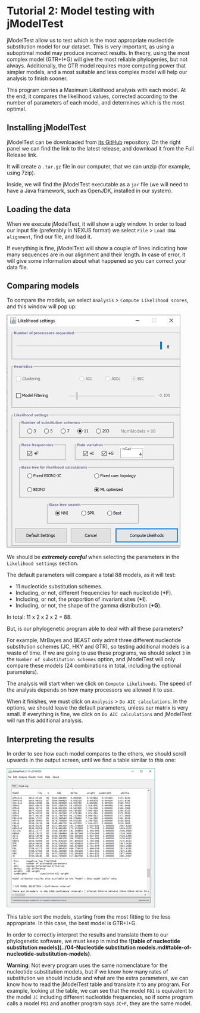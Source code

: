 # Tutorial 2: Model testing with jModelTest

jModelTest allow us to test which is the most appropriate nucleotide substitution model for our dataset. This is very important, as using a suboptimal model may produce incorrect results. In theory, using the most complex model (GTR+I+G) will give the most reliable phylogenies, but not always. Additionally, the GTR model requires more computing power that simpler models, and a most suitable and less complex model will help our analysis to finish sooner.

This program carries a Maximum Likelihood analysis with each model. At the end, it compares the likelihood values, corrected according to the number of parameters of each model, and determines which is the most optimal.

## Installing jModelTest

jModelTest can be downloaded from [its GitHub](https://github.com/ddarriba/jmodeltest2) repository. On the right panel we can find the link to the latest release, and download it from the Full Release link.

It will create a `.tar.gz` file in our computer, that we can unzip (for example, using 7zip).

Inside, we will find the jModelTest executable as a `jar` file (we will need to have a Java framework, such as OpenJDK, installed in our system).

## Loading the data

When we execute jModelTest, it will show a ugly window. In order to load our input file (preferably in NEXUS format) we select `File` > `Load DNA alignment`, find our file, and load it.

If everything is fine, jModelTest will show a couple of lines indicating how many sequences are in our alignment and their length. In case of error, it will give some information about what happened so you can correct your data file.

## Comparing models

To compare the models, we select `Analysis` > `Compute Likelihood scores`, and this window will pop up:

![Comparing](media/Tjmodeltest-01-comparing.png)

We should be ***extremely careful*** when selecting the parameters in the `Likelihood settings` section.

The default parameters will compare a total 88 models, as it will test:

-	11 nucleotide substitution schemes.
-	Including, or not, different frequencies for each nucleotide (**+F**).
-	Including, or not, the proportion of invariant sites (**+I**).
-	Including, or not, the shape of the gamma distribution (**+G**).

In total: 11 x 2 x 2 x 2 = 88.

But, is our phylogenetic program able to deal with all these parameters?

For example, MrBayes and BEAST only admit three different nucleotide substitution schemes (JC, HKY and GTR), so testing additional models is a waste of time. If we are going to use these programs, we should select `3` in the `Number of substitution schemes` option, and jModelTest will only compare these models (24 combinations in total, including the optional parameters).

The analysis will start when we click on `Compute Likelihoods`. The speed of the analysis depends on how many processors we allowed it to use.

When it finishes, we must click on `Analysis` > `Do AIC calculations`. In the options, we should leave the default parameters, unless our matrix is very small. If everything is fine, we click on `Do AIC calculations` and jModelTest will run this additional analysis.

## Interpreting the results

In order to see how each model compares to the others, we should scroll upwards in the output screen, until we find a table similar to this one:

![Output](media/Tjmodeltest-02-output.png)

This table sort the models, starting from the most fitting to the less appropriate. In this case, the best model is GTR+I+G.

In order to correctly interpret the results and translate them to our phylogenetic software, we must keep in mind the **![table of nucleotide substitution models](../04-Nucleotide substitution models.md#table-of-nucleotide-substitution-models)**.

**Warning**: Not every program uses the same nomenclature for the nucleotide substitution models, but if we know how many rates of substitution we should include and what are the extra parameters, we can know how to read the jModelTest table and translate it to any program. For example, looking at the table, we can see that the model `F81` is equivalent to the model `JC` including different nucleotide frequencies, so if some program calls a model `F81` and another program says `JC+F`, they are the same model.
